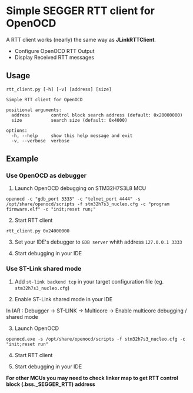 # Simple SEGGER RTT client for OpenOCD

A RTT client works (nearly) the same way as **JLinkRTTClient**.

- Configure OpenOCD RTT Output
- Display Received RTT messages

## Usage
```
rtt_client.py [-h] [-v] [address] [size]

Simple RTT client for OpenOCD

positional arguments:
  address        control block search address (default: 0x20000000)
  size           search size (default: 0x4000)

options:
  -h, --help     show this help message and exit
  -v, --verbose  verbose
```

## Example

### Use OpenOCD as debugger

1. Launch OpenOCD debugging on STM32H7S3L8 MCU

`openocd -c "gdb_port 3333" -c "telnet_port 4444" -s /opt/share/openocd/scripts -f stm32h7s3_nucleo.cfg -c "program firmware.elf" -c "init;reset run;"`

2. Start RTT client

`rtt_client.py 0x24000000`

3. Set your IDE's debugger to `GDB server` whith address `127.0.0.1 3333`

4. Start debugging in your IDE

### Use ST-Link shared mode

1. Add `st-link backend tcp` in your target configuration file (eg. `stm32h7s3_nucleo.cfg`)

2. Enable ST-Link shared mode in your IDE

In IAR : Debugger -> ST-LINK -> Multicore -> Enable multicore debugging / shared mode

3. Launch OpenOCD

`openocd.exe -s /opt/share/openocd/scripts -f stm32h7s3_nucleo.cfg -c "init;reset run"`

4. Start RTT client

5. Start debugging in your IDE

**For other MCUs you may need to check linker map to get RTT control block (.bss._SEGGER_RTT) address**
